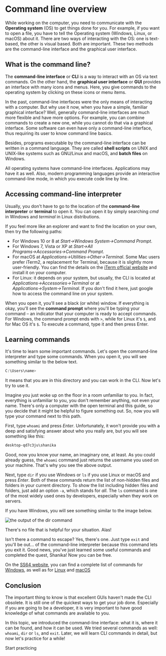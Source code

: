 # Command line overview

While working on the computer, you need to communicate with the **Operating system** (OS) to get things done for you. For example, if you want to open a file, you have to tell the Operating system (Windows, Linux, or macOS) about it. There are two ways of interacting with the OS: one is text-based, the other is visual based. Both are important. These two methods are the command-line interface and the graphical user interface.

## What is the command line?



The **command-line interface** or **CLI** is a way to interact with an OS via text commands. On the other hand, the **graphical user interface** or **GUI** provides an interface with many icons and menus. Here, you give commands to the operating system by clicking on these icons or menu items.

In the past, command-line interfaces were the only means of interacting with a computer. But why use it now, when you have a simple, familiar graphical interface? Well, generally command-line interfaces are much more flexible and have more options. For example, you can combine commands to create a new one, while you cannot do that via a graphical interface. Some software can even have only a command-line interface, thus requiring its user to know command line basics.

Besides, programs executable by the command-line interface can be written in a command language. They are called **shell scripts** on UNIX and UNIX-like systems such as GNU/Linux and macOS, and **batch files** on Windows.

All operating systems have command-line interfaces. Applications may have it as well. Also, modern programming languages provide an interactive command-line mode, in which you execute code line by line.

## Accessing command-line interpreter



Usually, you don't have to go to the location of the **command-line interpreter** or **terminal** to open it. You can open it by simply searching *cmd* in Windows and *terminal* in Linux distributions.

If you feel more like an explorer and want to find the location on your own, then try the following paths:

- For Windows 10 or 8 at *Start→Windows System→Command Prompt*.
- For Windows 7, Vista or XP at *Start→All Programs→Accessories→Command Prompt*.
- For macOS at *Applications→Utilities→Other→Terminal*. Some Mac users prefer iTerm2, a replacement for Terminal, because it is slightly more user-friendly. You can find the details on the [iTerm official website](https://www.iterm2.com/downloads.html) and install it on your computer.
- For Linux: it depends on your system, but usually, the CLI is located at *Applications→Accessories→Terminal* or at *Applications→System→Terminal*. If you don't find it here, just google how to access the command line on your system.

When you open it, you'll see a black (or white) window. If everything is okay, you'll see the **command prompt** where you'll be typing your command – an indicator that your computer is ready to accept commands. For Windows, the command prompt ends with `>`, while for Linux it's `$`, and for Mac OS it's `$`. To execute a command, type it and then press Enter.

## Learning commands



It's time to learn some important commands. Let's open the command-line interpreter and type some commands. When you open it, you will see something similar to the below text.

```bash
C:\Users\name>
```

It means that you are in this directory and you can work in the CLI. Now let's try to use it.

Imagine you just woke up on the floor in a room unfamiliar to you. In fact, everything is unfamiliar to you, you don't remember anything, not even your name. There's only a computer with the open terminal and this guide, so you decide that it might be helpful to figure something out. So, now you will type your command next to this path.

First, type `whoami` and press *Enter*. Unfortunately, it won't provide you with a deep and satisfying answer about who you really are, but you will see something like this:

```bash
desktop-qd7c3ju\shanika
```

Good, now you know your name, an imaginary one, at least. As you could already guess, the `whoami` command just returns the username you used on your machine. That's why you see the above output.

Next, type `dir` if you use Windows or `ls` if you use Linux or macOS and press *Enter*. Both of these commands return the list of non-hidden files and folders in your current directory. To show the list including hidden files and folders, just add an option `-a`, which stands for *all*. The `ls` command is one of the most widely used ones by developers, especially when they work on servers.

If you have Windows, you will see something similar to the image below.

![the output of the dir command](https://ucarecdn.com/7d86c81a-7896-42ed-8c88-1fe7e6e5aa01/)

There's no file that is helpful for your situation. Alas!

Isn't there a command to escape? Yes, there's one. Just type `exit` and you'll be out... of the command-line interpreter because this command lets you exit it. Good news, you've just learned some useful commands and completed the quest, Shanika! Now you can be free.

On the [SS64 website](https://ss64.com/), you can find a complete list of commands for [Windows](https://ss64.com/nt/), as well as for [Linux](https://ss64.com/bash/) and [macOS](https://ss64.com/osx/)

## Conclusion



The important thing to know is that excellent GUIs haven't made the CLI obsolete. It is still one of the quickest ways to get your job done. Especially if you are going to be a developer, it is very important to have good knowledge of what commands are available to you.

In this topic, we introduced the command-line interface: what it is, where it can be found, and how it can be used. We tried several commands as well: `whoami`, `dir` or `ls`, and `exit`. Later, we will learn CLI commands in detail, but now let's practice for a while!

Start practicing